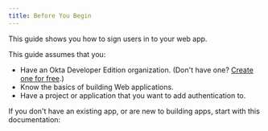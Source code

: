 ```yaml
---
title: Before You Begin
---
```

This guide shows you how to sign users in to your web app.

This guide assumes that you:

* Have an Okta Developer Edition organization. (Don't have one? [Create one for free](https://developer.okta.com/signup).)
* Know the basics of building Web applications.
* Have a project or application that you want to add authentication to.

<!-- * Are building a web app that's rendered by a server.
    - If you are building a mobile app, see [Sign Users into Your Mobile App].
    - If you are building a single-page app, see [Sign Users into Your SPA App] -->

If you don't have an existing app, or are new to building apps, start with this documentation:

<StackSelector snippet="create-app"/>

<NextSectionLink/>